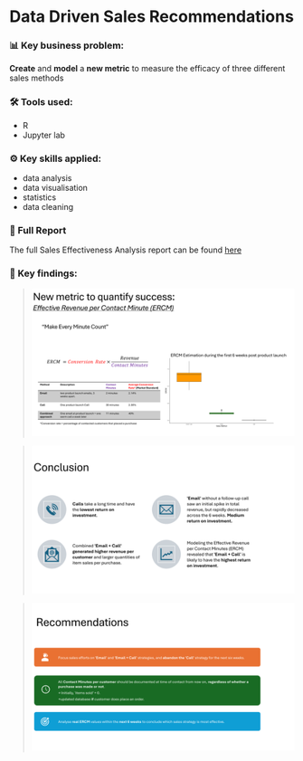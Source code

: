 # Data Driven Sales Recommendations

### :bar_chart: Key business problem:   
**Create** and **model** a **new metric** to measure the efficacy of three different sales methods
### :hammer_and_wrench: Tools used:
- R
- Jupyter lab

### :gear: Key skills applied:
- data analysis
- data visualisation
- statistics
- data cleaning

### :bookmark_tabs: Full Report
The full Sales Effectiveness Analysis report can be found [here](notebook.ipynb)

### :memo: Key findings:
><img src="/Figures/New_metric_explanation.png" alt="New metric for measuring sales method efficacy" width="600" />

><img src="/Figures/Key_findings.png" alt="Key findings" width="600" />

><img src="/Figures/business_recommendations.png" alt="Business Recommendations" width="600" />
